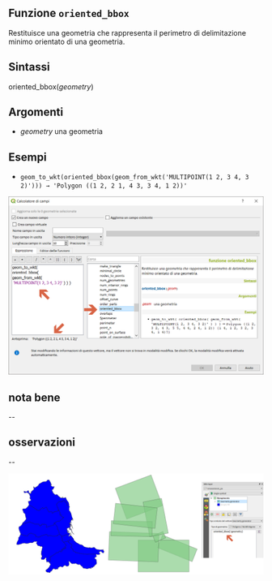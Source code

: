 ## Funzione `oriented_bbox`

Restituisce una geometria che rappresenta il perimetro di delimitazione minimo orientato di una geometria.

## Sintassi

oriented_bbox(_geometry_) 

## Argomenti

* _geometry_ una geometria

## Esempi

* `geom_to_wkt(oriented_bbox(geom_from_wkt('MULTIPOINT(1 2, 3 4, 3 2)'))) → 'Polygon ((1 2, 2 1, 4 3, 3 4, 1 2))'`

<img src="/img/geometria/oriented_bbox/oriented_bbox1.png">

## nota bene

--

## osservazioni

--

<img src="/img/geometria/oriented_bbox/oriented_bbox2.png">